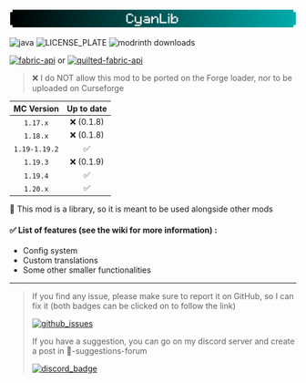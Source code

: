 ![banner](images/banner.png?raw=true)

![java](https://img.shields.io/badge/Java-ED8B00?style=for-the-badge&logo=openjdk&logoColor=white)
![LICENSE_PLATE](https://img.shields.io/github/license/Aeldit/CyanLib?style=for-the-badge&color=008383&labelColor=008383)
![modrinth downloads](https://img.shields.io/modrinth/dt/CyanLib?color=008383&labelColor=008383&label=downloads&logo=modrinth&logoColor=00ff35&style=for-the-badge)

[![fabric-api](https://cdn.jsdelivr.net/npm/@intergrav/devins-badges@3/assets/cozy/requires/fabric-api_vector.svg)](https://modrinth.com/mod/fabric-api)
or
[![quilted-fabric-api](https://cdn.jsdelivr.net/npm/@intergrav/devins-badges@3/assets/cozy/requires/quilted-fabric-api_vector.svg)](https://modrinth.com/mod/qsl)

> ❌ I do NOT allow this mod to be ported on the Forge loader, nor to be uploaded on Curseforge

|  MC Version   | Up to date |
|:-------------:|:----------:|
|   `1.17.x`    | ❌ (0.1.8)  |
|   `1.18.x`    | ❌ (0.1.8)  |
| `1.19-1.19.2` |     ✅      |
|   `1.19.3`    | ❌ (0.1.9)  |
|   `1.19.4`    |     ✅      |
|   `1.20.x`    |     ✅      |

📖 This mod is a library, so it is meant to be used alongside other mods

#### ✅ List of features (see the wiki for more information) :

- Config system
- Custom translations
- Some other smaller functionalities

***

> If you find any issue, please make sure to report it on GitHub, so I can fix it (both badges can be clicked on to
> follow the link)
>
> [![github_issues](https://img.shields.io/github/issues/Aeldit/CyanLib?color=red&style=for-the-badge&logo=github)](https://github.com/Aeldit/CyanLib/issues)
>
> If you have a suggestion, you can go on my discord server and create a post in 🗽-suggestions-forum
>
> [![discord_badge](https://img.shields.io/discord/750243612473819188?color=7289da&label=DISCORD&logo=discord&logoColor=7289da&style=for-the-badge)](https://discord.gg/PcYPpqzhKS)
